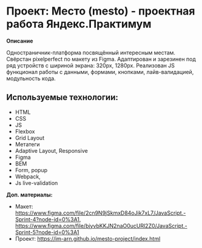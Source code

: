 # Проект: Место (mesto) - проектная работа Яндекс.Практимум

**Описание**

Одностраничник-платформа посвящённый интересным местам. Свёрстан pixelperfect по макету из Figma. Адаптирован и зарезинен под ряд устройств c шириной экрана: 320px, 1280px.
Реализован JS функционал работы с данными, формами, кнопками, лайв-валидацией, модульность кода.

## Используемые технологии:
* HTML
* CSS
* JS
* Flexbox
* Grid Layout
* Метатеги
* Adaptive Layout, Responsive
* Figma
* BEM
* Form, popup
* Webpack,
* Js live-validation

**Доп. материалы:**
* Макет: https://www.figma.com/file/2cn9N9jSkmxD84oJik7xL7/JavaScript.-Sprint-4?node-id=0%3A1, https://www.figma.com/file/bjyvbKKJN2naO0ucURl2Z0/JavaScript.-Sprint-5?node-id=0%3A1
* Проект: https://im-arn.github.io/mesto-project/index.html
